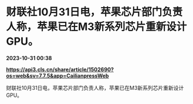 # 财联社10月31日电，苹果芯片部门负责人称，苹果已在M3新系列芯片重新设计GPU。

**2023-10-31 00:38**

**https://api3.cls.cn/share/article/1502690?os=web&sv=7.7.5&app=CailianpressWeb**

财联社10月31日电，苹果芯片部门负责人称，苹果已在M3新系列芯片重新设计GPU。